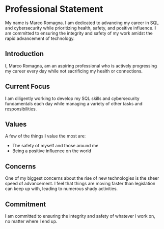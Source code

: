 # Professional Statement

My name is Marco Romagna. I am dedicated to advancing my career in SQL and cybersecurity while prioritizing health, safety, and positive influence. I am committed to ensuring the integrity and safety of my work amidst the rapid advancement of technology.

## Introduction

I, Marco Romagna, am an aspiring professional who is actively progressing my career every day while not sacrificing my health or connections.

## Current Focus

I am diligently working to develop my SQL skills and cybersecurity fundamentals each day while managing a variety of other tasks and responsibilities.

## Values

A few of the things I value the most are:
- The safety of myself and those around me
- Being a positive influence on the world

## Concerns

One of my biggest concerns about the rise of new technologies is the sheer speed of advancement. I feel that things are moving faster than legislation can keep up with, leading to numerous shady activities.

## Commitment

I am committed to ensuring the integrity and safety of whatever I work on, no matter where I end up.

